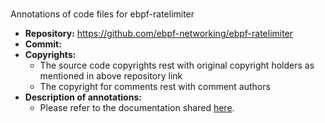 # 
Annotations of code files for ebpf-ratelimiter 
 - **Repository:** https://github.com/ebpf-networking/ebpf-ratelimiter
 - **Commit:**
 - **Copyrights:** 
    - The source code copyrights rest with original copyright holders as mentioned in above repository link
    - The copyright for comments rest with comment authors
 - **Description of annotations:**
     - Please refer to the documentation shared [here](../documentation.md).
 
